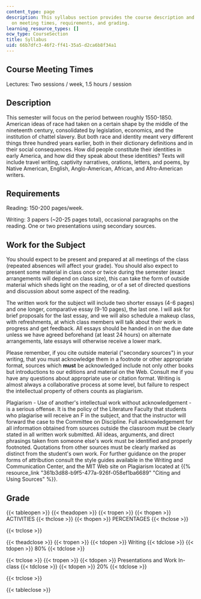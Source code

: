 ```yaml
---
content_type: page
description: This syllabus section provides the course description and information
  on meeting times, requirements, and grading.
learning_resource_types: []
ocw_type: CourseSection
title: Syllabus
uid: 66b7dfc3-46f2-ff41-35a5-d2ca6b8f34a1
---
```


Course Meeting Times
--------------------

Lectures: Two sessions / week, 1.5 hours / session

Description
-----------

This semester will focus on the period between roughly 1550-1850. American ideas of race had taken on a certain shape by the middle of the nineteenth century, consolidated by legislation, economics, and the institution of chattel slavery. But both race and identity meant very different things three hundred years earlier, both in their dictionary definitions and in their social consequences. How did people constitute their identities in early America, and how did they speak about these identities? Texts will include travel writing, captivity narratives, orations, letters, and poems, by Native American, English, Anglo-American, African, and Afro-American writers.

Requirements
------------

Reading: 150-200 pages/week.

Writing: 3 papers (~20-25 pages total), occasional paragraphs on the reading. One or two presentations using secondary sources.

Work for the Subject
--------------------

You should expect to be present and prepared at all meetings of the class (repeated absences will affect your grade). You should also expect to present some material in class once or twice during the semester (exact arrangements will depend on class size), this can take the form of outside material which sheds light on the reading, or of a set of directed questions and discussion about some aspect of the reading.

The written work for the subject will include two shorter essays (4-6 pages) and one longer, comparative essay (9-10 pages), the last one. I will ask for brief proposals for the last essay, and we will also schedule a makeup class, with refreshments, at which class members will talk about their work in progress and get feedback. All essays should be handed in on the due date unless we have agreed beforehand (at least 24 hours) on alternate arrangements, late essays will otherwise receive a lower mark.

Please remember, if you cite outside material ("secondary sources") in your writing, that you must acknowledge them in a footnote or other appropriate format, sources which **must** be acknowledged include not only other books but introductions to our editions and material on the Web. Consult me if you have any questions about appropriate use or citation format. Writing is almost always a collaborative process at some level, but failure to respect the intellectual property of others counts as plagiarism.

Plagiarism - Use of another's intellectual work without acknowledgement - is a serious offense. It is the policy of the Literature Faculty that students who plagiarise will receive an F in the subject, and that the instructor will forward the case to the Committee on Discipline. Full acknowledgement for all information obtained from sources outside the classroom must be clearly stated in all written work submitted. All ideas, arguments, and direct phrasings taken from someone else's work must be identified and properly footnoted. Quotations from other sources must be clearly marked as distinct from the student's own work. For further guidance on the proper forms of attribution consult the style guides available in the Writing and Communication Center, and the MIT Web site on Plagiarism located at {{% resource_link "361b3d88-b9f5-477a-926f-058ef1ba6689" "Citing and Using Sources" %}}.

Grade
-----

{{< tableopen >}}
{{< theadopen >}}
{{< tropen >}}
{{< thopen >}}
ACTIVITIES
{{< thclose >}}
{{< thopen >}}
PERCENTAGES
{{< thclose >}}

{{< trclose >}}

{{< theadclose >}}
{{< tropen >}}
{{< tdopen >}}
Writing
{{< tdclose >}}
{{< tdopen >}}
80%
{{< tdclose >}}

{{< trclose >}}
{{< tropen >}}
{{< tdopen >}}
Presentations and Work In-class
{{< tdclose >}}
{{< tdopen >}}
20%
{{< tdclose >}}

{{< trclose >}}

{{< tableclose >}}